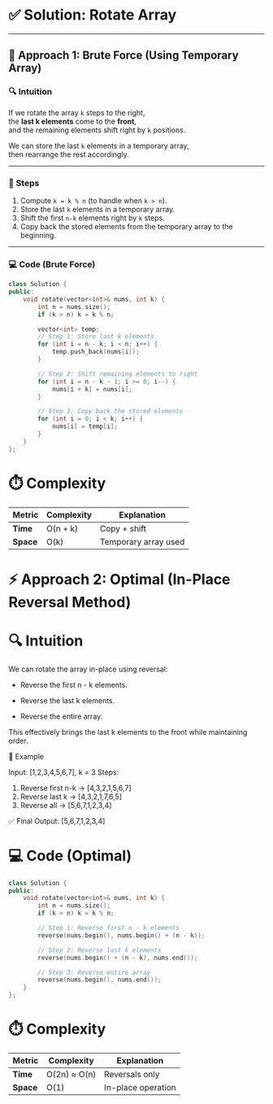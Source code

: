 # ✅ Solution: Rotate Array

---

## 🚀 Approach 1: Brute Force (Using Temporary Array)

### 🔍 Intuition
If we rotate the array `k` steps to the right,  
the **last k elements** come to the **front**,  
and the remaining elements shift right by `k` positions.

We can store the last `k` elements in a temporary array,  
then rearrange the rest accordingly.

---

### 🧩 Steps
1. Compute `k = k % n` (to handle when `k > n`).  
2. Store the last `k` elements in a temporary array.  
3. Shift the first `n-k` elements right by `k` steps.  
4. Copy back the stored elements from the temporary array to the beginning.

---

### 💻 Code (Brute Force)

```cpp
class Solution {
public:
    void rotate(vector<int>& nums, int k) {
        int n = nums.size();
        if (k > n) k = k % n;

        vector<int> temp;
        // Step 1: Store last k elements
        for (int i = n - k; i < n; i++) {
            temp.push_back(nums[i]);
        }

        // Step 2: Shift remaining elements to right
        for (int i = n - k - 1; i >= 0; i--) {
            nums[i + k] = nums[i];
        }

        // Step 3: Copy back the stored elements
        for (int i = 0; i < k; i++) {
            nums[i] = temp[i];
        }
    }
};
```
# ⏱️ Complexity

| Metric    | Complexity | Explanation          |
| --------- | ---------- | -------------------- |
| **Time**  | O(n + k)   | Copy + shift         |
| **Space** | O(k)       | Temporary array used |

# ⚡ Approach 2: Optimal (In-Place Reversal Method)
# 🔍 Intuition

We can rotate the array in-place using reversal:

- Reverse the first n - k elements.

- Reverse the last k elements.

- Reverse the entire array.

This effectively brings the last k elements to the front while maintaining order.

🧩 Example

Input: [1,2,3,4,5,6,7], k = 3
Steps:

1. Reverse first n-k → [4,3,2,1,5,6,7]
2. Reverse last k → [4,3,2,1,7,6,5]
3. Reverse all → [5,6,7,1,2,3,4]

✅ Final Output: [5,6,7,1,2,3,4]

# 💻 Code (Optimal)
```cpp
class Solution {
public:
    void rotate(vector<int>& nums, int k) {
        int n = nums.size();
        if (k > n) k = k % n;

        // Step 1: Reverse first n - k elements
        reverse(nums.begin(), nums.begin() + (n - k));

        // Step 2: Reverse last k elements
        reverse(nums.begin() + (n - k), nums.end());

        // Step 3: Reverse entire array
        reverse(nums.begin(), nums.end());
    }
};
```
# ⏱️ Complexity

| Metric    | Complexity   | Explanation        |
| --------- | ------------ | ------------------ |
| **Time**  | O(2n) ≈ O(n) | Reversals only     |
| **Space** | O(1)         | In-place operation |
